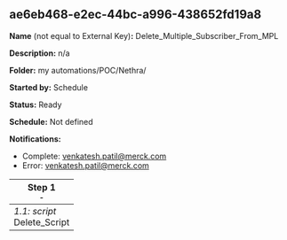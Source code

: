 ## ae6eb468-e2ec-44bc-a996-438652fd19a8

**Name** (not equal to External Key)**:** Delete_Multiple_Subscriber_From_MPL

**Description:** n/a

**Folder:** my automations/POC/Nethra/

**Started by:** Schedule

**Status:** Ready

**Schedule:** Not defined

**Notifications:**

* Complete: venkatesh.patil@merck.com
* Error: venkatesh.patil@merck.com

| Step 1<br>_<small>-</small>_ |
| --- |
| _1.1: script_<br>Delete_Script |
